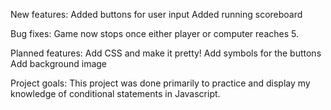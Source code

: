 New features:
Added buttons for user input
Added running scoreboard

Bug fixes:
Game now stops once either player or computer reaches 5.

Planned features:
Add CSS and make it pretty!
Add symbols for the buttons
Add background image

Project goals:
This project was done primarily to practice and display my knowledge of conditional statements in Javascript.